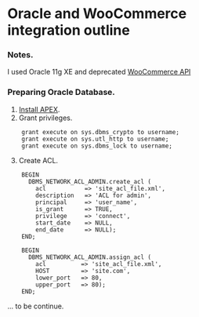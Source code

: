 # Oracle and WooCommerce integration outline

### Notes.
I used Oracle 11g XE and deprecated [WooCommerce API](http://woocommerce.github.io/woocommerce-rest-api-docs/v3.html)

### Preparing Oracle Database.
1. [Install APEX](https://oracle-base.com/articles/misc/oracle-application-express-apex-5-0-installation).
2. Grant privileges.

```plpgsql
    grant execute on sys.dbms_crypto to username;
    grant execute on sys.utl_http to username;
    grant execute on sys.dbms_lock to username;
```

3. Create ACL.

```plpgsql
    BEGIN
      DBMS_NETWORK_ACL_ADMIN.create_acl (
        acl           => 'site_acl_file.xml',
        description   => 'ACL for admin',
        principal     => 'user_name',
        is_grant      => TRUE,
        privilege     => 'connect',
        start_date    => NULL,
        end_date      => NULL);
    END;

    BEGIN
      DBMS_NETWORK_ACL_ADMIN.assign_acl (
        acl          => 'site_acl_file.xml',
        HOST         => 'site.com',
        lower_port   => 80,
        upper_port   => 80);
    END;
```
... to be continue.
